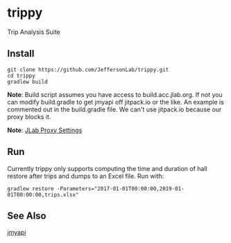 # trippy
Trip Analysis Suite

## Install
```
git clone https://github.com/JeffersonLab/trippy.git
cd trippy
gradlew build
```
__Note__: Build script assumes you have access to build.acc.jlab.org.  If not you can modify build.gradle to get jmyapi off jitpack.io or the like.  An example is commented out in the build.gradle file.  We can't use jitpack.io because our proxy blocks it.

__Note__: [JLab Proxy Settings](https://github.com/JeffersonLab/jmyapi/wiki/JLab-Proxy)

## Run

Currently trippy only supports computing the time and duration of hall restore after trips and dumps to an Excel file.   Run with:

```
gradlew restore -Parameters="2017-01-01T00:00:00,2019-01-01T00:00:00,trips.xlsx"
```

## See Also
[jmyapi](https://github.com/JeffersonLab/jmyapi)
